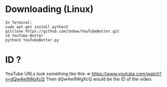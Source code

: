 # Downloading (Linux)
```
In Terminal:
sudo apt-get install python3
gitclone https://github.com/Sn8ow/YouTubeBotter.git
cd YouTube-Botter
python3 YouTubeBotter.py
```
# ID ?
YouTube URLs look something like this => https://www.youtube.com/watch?v=dQw4w9WgXcQ
Then dQw4w9WgXcQ would be the ID of the video.


